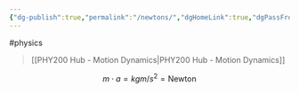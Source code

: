 ```yaml
---
{"dg-publish":true,"permalink":"/newtons/","dgHomeLink":true,"dgPassFrontmatter":false,"dgShowLocalGraph":true}
---
```


#physics 
> [[PHY200 Hub - Motion Dynamics|PHY200 Hub - Motion Dynamics]]

$$
m\cdot a = kgm/s^{2} = \text{Newton}
$$
